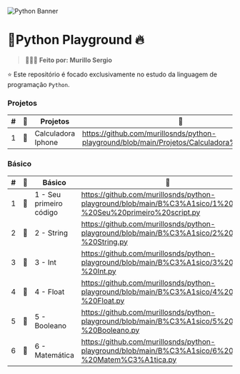 ![Python Banner](https://res.cloudinary.com/dtjjgiitl/image/upload/q_auto:good,f_auto,fl_progressive/v1752179618/pwrt7boorh5sf3ddch7p.jpg)

# 📁Python Playground 🔥

> 👨🏻‍💻 **Feito por: Murillo Sergio**

⭐ Este repositório é focado exclusivamente no estudo da linguagem de programação `Python`.

### Projetos

| #   |  📁  | Projetos    | 🔗                                                                                                                                                                                                                  |
| --- | --- | ------------------- | ------------------------------------------------------------------------------------------------------------------------------------------------------------------------------------------------------------------- |
| 1   | 📄  | Calculadora Iphone      | https://github.com/murillosnds/python-playground/blob/main/Projetos/Calculadora%20Iphone.py                          |

### Básico

| #   |  📁  | Básico    | 🔗                                                                                                                                                                                                                  |
| --- | --- | ---------------------- | ------------------------------------------------------------------------------------------------------------------------------------------------------------------------------------------------------------------- |
| 1   | 📄  |1 - Seu primeiro código | https://github.com/murillosnds/python-playground/blob/main/B%C3%A1sico/1%20%20-%20Seu%20primeiro%20script.py
| 2   | 📄  |2 - String              | https://github.com/murillosnds/python-playground/blob/main/B%C3%A1sico/2%20-%20String.py
| 3   | 📄  |3 - Int                 | https://github.com/murillosnds/python-playground/blob/main/B%C3%A1sico/3%20-%20Int.py
| 4   | 📄  |4 - Float               | https://github.com/murillosnds/python-playground/blob/main/B%C3%A1sico/4%20-%20Float.py
| 5   | 📄  |5 - Booleano            | https://github.com/murillosnds/python-playground/blob/main/B%C3%A1sico/5%20-%20Booleano.py
| 6   | 📄  |6 - Matemática          | https://github.com/murillosnds/python-playground/blob/main/B%C3%A1sico/6%20-%20Matem%C3%A1tica.py

